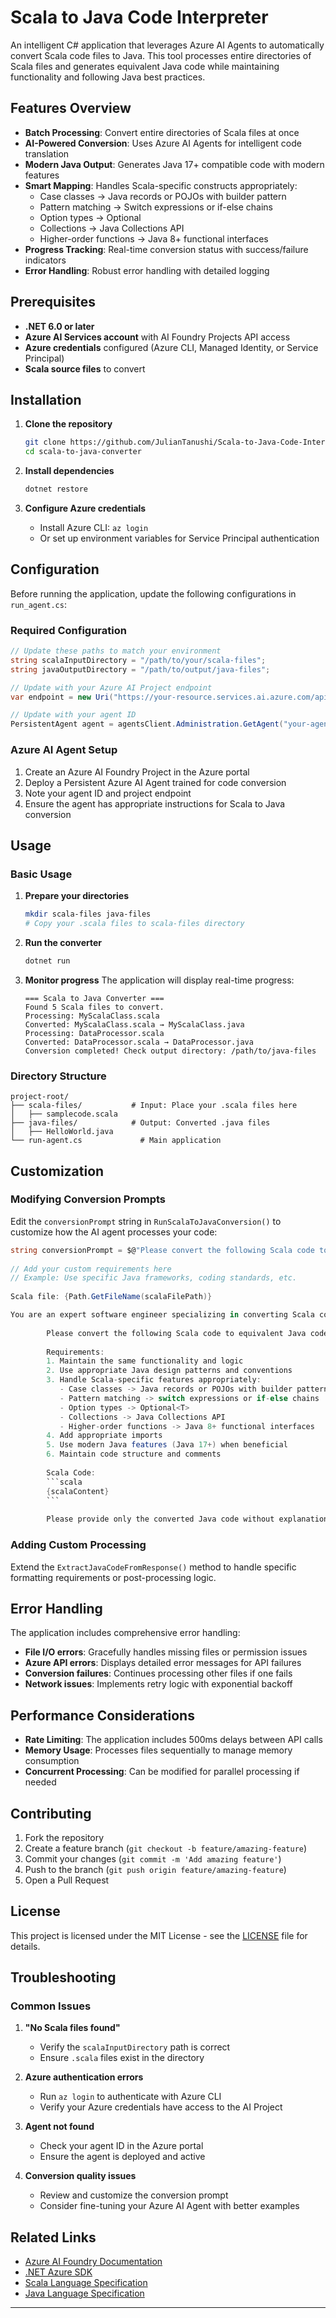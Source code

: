 # Scala to Java Code Interpreter

An intelligent C# application that leverages Azure AI Agents to automatically convert Scala code files to Java. This tool processes entire directories of Scala files and generates equivalent Java code while maintaining functionality and following Java best practices.

## Features Overview

- **Batch Processing**: Convert entire directories of Scala files at once
- **AI-Powered Conversion**: Uses Azure AI Agents for intelligent code translation
- **Modern Java Output**: Generates Java 17+ compatible code with modern features
- **Smart Mapping**: Handles Scala-specific constructs appropriately:
  - Case classes → Java records or POJOs with builder pattern
  - Pattern matching → Switch expressions or if-else chains
  - Option types → Optional<T>
  - Collections → Java Collections API
  - Higher-order functions → Java 8+ functional interfaces
- **Progress Tracking**: Real-time conversion status with success/failure indicators
- **Error Handling**: Robust error handling with detailed logging

## Prerequisites

- **.NET 6.0 or later**
- **Azure AI Services account** with AI Foundry Projects API access
- **Azure credentials** configured (Azure CLI, Managed Identity, or Service Principal)
- **Scala source files** to convert

## Installation

1. **Clone the repository**
   ```bash
   git clone https://github.com/JulianTanushi/Scala-to-Java-Code-Interpreter.git
   cd scala-to-java-converter
   ```

2. **Install dependencies**
   ```bash
   dotnet restore
   ```

3. **Configure Azure credentials**
   - Install Azure CLI: `az login`
   - Or set up environment variables for Service Principal authentication

## Configuration

Before running the application, update the following configurations in `run_agent.cs`:

### Required Configuration

```csharp
// Update these paths to match your environment
string scalaInputDirectory = "/path/to/your/scala-files";
string javaOutputDirectory = "/path/to/output/java-files";

// Update with your Azure AI Project endpoint
var endpoint = new Uri("https://your-resource.services.ai.azure.com/api/projects/your-project");

// Update with your agent ID
PersistentAgent agent = agentsClient.Administration.GetAgent("your-agent-id");
```

### Azure AI Agent Setup

1. Create an Azure AI Foundry Project in the Azure portal
2. Deploy a Persistent Azure AI Agent trained for code conversion
3. Note your agent ID and project endpoint
4. Ensure the agent has appropriate instructions for Scala to Java conversion

## Usage

### Basic Usage

1. **Prepare your directories**
   ```bash
   mkdir scala-files java-files
   # Copy your .scala files to scala-files directory
   ```

2. **Run the converter**
   ```bash
   dotnet run
   ```

3. **Monitor progress**
   The application will display real-time progress:
   ```
   === Scala to Java Converter ===
   Found 5 Scala files to convert.
   Processing: MyScalaClass.scala
   Converted: MyScalaClass.scala → MyScalaClass.java
   Processing: DataProcessor.scala
   Converted: DataProcessor.scala → DataProcessor.java
   Conversion completed! Check output directory: /path/to/java-files
   ```

### Directory Structure

```
project-root/
├── scala-files/           # Input: Place your .scala files here
│   ├── samplecode.scala
├── java-files/            # Output: Converted .java files
│   ├── HelloWorld.java
└── run-agent.cs             # Main application
```


## Customization

### Modifying Conversion Prompts

Edit the `conversionPrompt` string in `RunScalaToJavaConversion()` to customize how the AI agent processes your code:

```csharp
string conversionPrompt = $@"Please convert the following Scala code to Java.
    
// Add your custom requirements here
// Example: Use specific Java frameworks, coding standards, etc.
                  
Scala file: {Path.GetFileName(scalaFilePath)}

You are an expert software engineer specializing in converting Scala code to Java.
        
        Please convert the following Scala code to equivalent Java code:
        
        Requirements:
        1. Maintain the same functionality and logic
        2. Use appropriate Java design patterns and conventions
        3. Handle Scala-specific features appropriately:
           - Case classes -> Java records or POJOs with builder pattern
           - Pattern matching -> switch expressions or if-else chains
           - Option types -> Optional<T>
           - Collections -> Java Collections API
           - Higher-order functions -> Java 8+ functional interfaces
        4. Add appropriate imports
        5. Use modern Java features (Java 17+) when beneficial
        6. Maintain code structure and comments
        
        Scala Code:
        ```scala
        {scalaContent}
        ```
        
        Please provide only the converted Java code without explanations.;
```

### Adding Custom Processing

Extend the `ExtractJavaCodeFromResponse()` method to handle specific formatting requirements or post-processing logic.

## Error Handling

The application includes comprehensive error handling:

- **File I/O errors**: Gracefully handles missing files or permission issues
- **Azure API errors**: Displays detailed error messages for API failures
- **Conversion failures**: Continues processing other files if one fails
- **Network issues**: Implements retry logic with exponential backoff

## Performance Considerations

- **Rate Limiting**: The application includes 500ms delays between API calls
- **Memory Usage**: Processes files sequentially to manage memory consumption
- **Concurrent Processing**: Can be modified for parallel processing if needed

## Contributing

1. Fork the repository
2. Create a feature branch (`git checkout -b feature/amazing-feature`)
3. Commit your changes (`git commit -m 'Add amazing feature'`)
4. Push to the branch (`git push origin feature/amazing-feature`)
5. Open a Pull Request

## License

This project is licensed under the MIT License - see the [LICENSE](LICENSE) file for details.

## Troubleshooting

### Common Issues

1. **"No Scala files found"**
   - Verify the `scalaInputDirectory` path is correct
   - Ensure `.scala` files exist in the directory

2. **Azure authentication errors**
   - Run `az login` to authenticate with Azure CLI
   - Verify your Azure credentials have access to the AI Project

3. **Agent not found**
   - Check your agent ID in the Azure portal
   - Ensure the agent is deployed and active

4. **Conversion quality issues**
   - Review and customize the conversion prompt
   - Consider fine-tuning your Azure AI Agent with better examples


## Related Links

- [Azure AI Foundry Documentation](https://docs.microsoft.com/en-us/azure/cognitive-services/)
- [.NET Azure SDK](https://github.com/Azure/azure-sdk-for-net)
- [Scala Language Specification](https://scala-lang.org/files/archive/spec/)
- [Java Language Specification](https://docs.oracle.com/javase/specs/)

---
